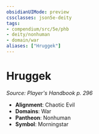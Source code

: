 ```yaml
---
obsidianUIMode: preview
cssclasses: json5e-deity
tags:
- compendium/src/5e/phb
- deity/nonhuman
- domain/war
aliases: ["Hruggek"]
---
```

# Hruggek
*Source: Player's Handbook p. 296* 

- **Alignment**: Chaotic Evil
- **Domains**: War
- **Pantheon**: Nonhuman
- **Symbol**: Morningstar